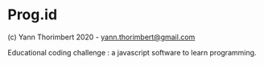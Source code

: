 # Prog.id
(c) Yann Thorimbert 2020 - yann.thorimbert@gmail.com

Educational coding challenge : a javascript software to learn programming.


